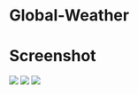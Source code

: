 # Global-Weather
# Screenshot
![](image/screenshot1.png)
![](image/screenshot2.png)
![](image/screenshot3.png)
